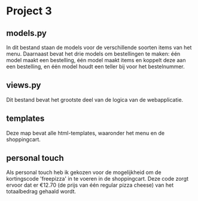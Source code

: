 # Project 3
## models.py
In dit bestand staan de models voor de verschillende soorten items van het menu.
Daarnaast bevat het drie models om bestellingen te maken: één model maakt een bestelling, één model maakt items en koppelt deze aan een bestelling, en één model houdt een teller bij voor het bestelnummer.

## views.py
Dit bestand bevat het grootste deel van de logica van de webapplicatie. 

## templates
Deze map bevat alle html-templates, waaronder het menu en de shoppingcart. 

## personal touch
Als personal touch heb ik gekozen voor de mogelijkheid om de kortingscode 'freepizza' in te voeren in de shoppingcart. Deze code zorgt ervoor dat er €12.70 (de prijs van één regular pizza cheese) van het totaalbedrag gehaald wordt.